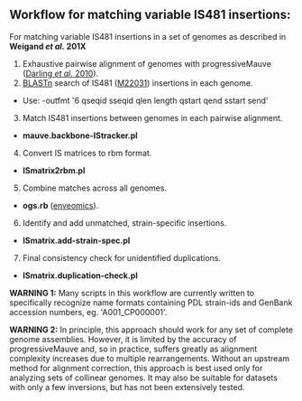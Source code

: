 ## Workflow for matching variable IS481 insertions:  
For matching variable IS481 insertions in a set of genomes as described in __Weigand *et al.* 201X__  

1. Exhaustive pairwise alignment of genomes with progressiveMauve ([Darling *et al.* 2010](http://www.ncbi.nlm.nih.gov/pubmed/20593022)).  
2. [BLASTn](http://www.ncbi.nlm.nih.gov/books/NBK279671/) search of IS481 ([M22031](http://www.ncbi.nlm.nih.gov/nuccore/144060/)) insertions in each genome.  
  * Use: -outfmt '6 qseqid sseqid qlen length qstart qend sstart send'
3. Match IS481 insertions between genomes in each pairwise alignment.  
  * __mauve.backbone-IStracker.pl__
4. Convert IS matrices to rbm format.  
  * __ISmatrix2rbm.pl__  
5. Combine matches across all genomes.  
  * __ogs.rb__ ([enveomics](http://enve-omics.ce.gatech.edu/enveomics/)).
6. Identify and add unmatched, strain-specific insertions.  
  * __ISmatrix.add-strain-spec.pl__
7. Final consistency check for unidentified duplications.  
  * __ISmatrix.duplication-check.pl__


__WARNING 1:__ Many scripts in this workflow are currently written to specifically recognize name formats containing PDL strain-ids and GenBank accession numbers, eg. 'A001_CP000001'.  

__WARNING 2:__ In principle, this approach should work for any set of complete genome assemblies. However, it is limited by the accuracy of progressiveMauve and, so in practice, suffers greatly as alignment complexity increases due to multiple rearrangements. Without an upstream method for alignment correction, this approach is best used only for analyzing sets of collinear genomes. It may also be suitable for datasets with only a few inversions, but has not been extensively tested.  
